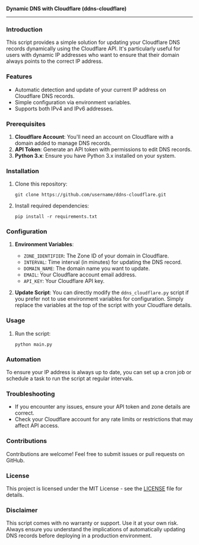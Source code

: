 **Dynamic DNS with Cloudflare (ddns-cloudflare)**

---

### Introduction
This script provides a simple solution for updating your Cloudflare DNS records dynamically using the Cloudflare API. It's particularly useful for users with dynamic IP addresses who want to ensure that their domain always points to the correct IP address.

### Features
- Automatic detection and update of your current IP address on Cloudflare DNS records.
- Simple configuration via environment variables.
- Supports both IPv4 and IPv6 addresses.

### Prerequisites
1. **Cloudflare Account**: You'll need an account on Cloudflare with a domain added to manage DNS records.
2. **API Token**: Generate an API token with permissions to edit DNS records.
3. **Python 3.x**: Ensure you have Python 3.x installed on your system.

### Installation
1. Clone this repository:
   ```
   git clone https://github.com/username/ddns-cloudflare.git
   ```
2. Install required dependencies:
   ```
   pip install -r requirements.txt
   ```

### Configuration
1. **Environment Variables**:
   - `ZONE_IDENTIFIER`: The Zone ID of your domain in Cloudflare.
   - `INTERVAL`: Time interval (in minutes) for updating the DNS record.
   - `DOMAIN_NAME`: The domain name you want to update.
   - `EMAIL`: Your Cloudflare account email address.
   - `API_KEY`: Your Cloudflare API key.
   
2. **Update Script**:
   You can directly modify the `ddns_cloudflare.py` script if you prefer not to use environment variables for configuration. Simply replace the variables at the top of the script with your Cloudflare details.

### Usage
1. Run the script:
   ```
   python main.py
   ```

### Automation
To ensure your IP address is always up to date, you can set up a cron job or schedule a task to run the script at regular intervals.

### Troubleshooting
- If you encounter any issues, ensure your API token and zone details are correct.
- Check your Cloudflare account for any rate limits or restrictions that may affect API access.

### Contributions
Contributions are welcome! Feel free to submit issues or pull requests on GitHub.

### License
This project is licensed under the MIT License - see the [LICENSE](LICENSE) file for details.

### Disclaimer
This script comes with no warranty or support. Use it at your own risk. Always ensure you understand the implications of automatically updating DNS records before deploying in a production environment.

